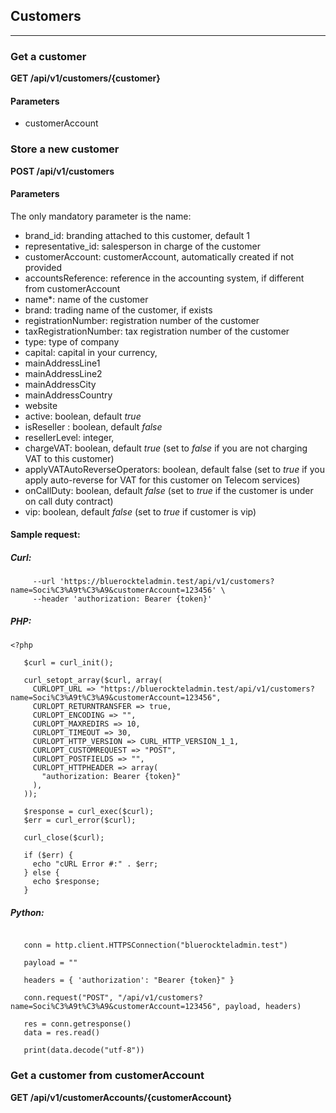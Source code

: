 ## Customers

---

### Get a customer

**GET /api/v1/customers/{customer}**


#### Parameters

- customerAccount



### Store a new customer

**POST /api/v1/customers**

#### Parameters

The only mandatory parameter is the name:

- brand_id: branding attached to this customer, default 1
- representative_id: salesperson in charge of the customer
- customerAccount: customerAccount, automatically created if not provided
- accountsReference: reference in the accounting system, if different from customerAccount
- name*: name of the customer
- brand: trading name of the customer, if exists
- registrationNumber: registration number of the customer
- taxRegistrationNumber: tax registration number of the customer
- type: type of company
- capital: capital in your currency,
- mainAddressLine1
- mainAddressLine2
- mainAddressCity
- mainAddressCountry
- website
- active: boolean, default *true*
- isReseller : boolean, default *false*
- resellerLevel: integer,
- chargeVAT: boolean, default *true* (set to *false* if you are not charging VAT to this customer)
- applyVATAutoReverseOperators: boolean, default false (set to *true* if you apply auto-reverse for VAT for this customer on Telecom services)
- onCallDuty: boolean, default *false* (set to *true* if the customer is under on call duty contract)
- vip: boolean, default *false* (set to *true* if customer is vip)

#### Sample request:

##### Curl:

```curl --request POST \
     --url 'https://bluerockteladmin.test/api/v1/customers?name=Soci%C3%A9t%C3%A9&customerAccount=123456' \
     --header 'authorization: Bearer {token}'
```

##### PHP:

```
<?php
   
   $curl = curl_init();
   
   curl_setopt_array($curl, array(
     CURLOPT_URL => "https://bluerockteladmin.test/api/v1/customers?name=Soci%C3%A9t%C3%A9&customerAccount=123456",
     CURLOPT_RETURNTRANSFER => true,
     CURLOPT_ENCODING => "",
     CURLOPT_MAXREDIRS => 10,
     CURLOPT_TIMEOUT => 30,
     CURLOPT_HTTP_VERSION => CURL_HTTP_VERSION_1_1,
     CURLOPT_CUSTOMREQUEST => "POST",
     CURLOPT_POSTFIELDS => "",
     CURLOPT_HTTPHEADER => array(
       "authorization: Bearer {token}"
     ),
   ));
   
   $response = curl_exec($curl);
   $err = curl_error($curl);
   
   curl_close($curl);
   
   if ($err) {
     echo "cURL Error #:" . $err;
   } else {
     echo $response;
   }
```

##### Python:

```import http.client
   
   conn = http.client.HTTPSConnection("bluerockteladmin.test")
   
   payload = ""
   
   headers = { 'authorization': "Bearer {token}" }
   
   conn.request("POST", "/api/v1/customers?name=Soci%C3%A9t%C3%A9&customerAccount=123456", payload, headers)
   
   res = conn.getresponse()
   data = res.read()
   
   print(data.decode("utf-8"))
```

### Get a customer from customerAccount

**GET /api/v1/customerAccounts/{customerAccount}**









